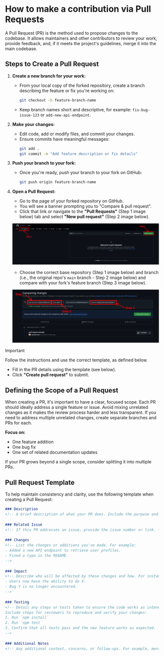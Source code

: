 # How to make a contribution via Pull Requests

A Pull Request (PR) is the method used to propose changes to the codebase. It allows maintainers and other contributors to review your work, provide feedback, and, if it meets the project's guidelines, merge it into the main codebase.

## Steps to Create a Pull Request

1. **Create a new branch for your work:**
   - From your local copy of the forked repository, create a branch describing the feature or fix you're working on:
     ```bash
     git checkout -b feature-branch-name
     ```
   
   - Keep branch names short and descriptive, for example: `fix-bug-issue-123` or `add-new-api-endpoint`.

2. **Make your changes:**
   - Edit code, add or modify files, and commit your changes.
   - Ensure commits have meaningful messages:
     ```bash
     git add .
     git commit -m "Add feature description or fix details"
     ```

3. **Push your branch to your fork:**
   - Once you're ready, push your branch to your fork on GitHub:
     ```bash
     git push origin feature-branch-name
     ```

4. **Open a Pull Request:**
   - Go to the page of your forked repository on GitHub.
   - You will see a banner prompting you to "Compare & pull request".
   - Click that link or navigate to the **"Pull Requests"** (Step 1 image below) tab and select **"New pull request"** (Step 2 image below).

    ![New Pull Request](./images/pull_request.png)

   - Choose the correct base repository (Step 1 image below) and branch (i.e., the original repo's `main` branch - Step 2 image below) and compare with your fork's feature branch (Step 3 image below).

   ![Comparing Pull Request](./images/comparing_pull_request.png)

> [!IMPORTANT]
> Follow the instructions and use the correct template, as defined below.
    
   - Fill in the PR details using the template (see below).
   - Click **"Create pull request"** to submit.

## Defining the Scope of a Pull Request

When creating a PR, it's important to have a clear, focused scope. Each PR should ideally address a single feature or issue. Avoid mixing unrelated changes as it makes the review process harder and less transparent. If you need to address multiple unrelated changes, create separate branches and PRs for each.

**Focus on:**
- One feature addition
- One bug fix
- One set of related documentation updates

If your PR grows beyond a single scope, consider splitting it into multiple PRs.

## Pull Request Template

To help maintain consistency and clarity, use the following template when creating a Pull Request:

```md
### Description
<!-- A brief description of what your PR does. Include the purpose and context. -->

### Related Issue
<!-- If this PR addresses an issue, provide the issue number or link. -->

### Changes
<!-- List the changes or additions you've made. For example:
- Added a new API endpoint to retrieve user profiles.
- Fixed a typo in the README.
-->

### Impact
<!-- Describe who will be affected by these changes and how. For instance:
- Users now have the ability to do X.
- Bug Y is no longer encountered.
-->

### Testing
<!-- Detail any steps or tests taken to ensure the code works as intended.
Include steps for reviewers to reproduce and verify your changes:
1. Run `npm install`
2. Run `npm test`
3. Confirm that all tests pass and the new feature works as expected.
-->

### Additional Notes
<!-- Any additional context, concerns, or follow-ups. For example, mention if docs need to be updated after merging. -->

